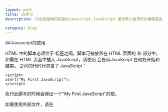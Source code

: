 ```yaml
---
layout: post
title: JS学习
description: JS也就是咱们知道的javascript,JavaScript 是世界上最流行的编程语言。这门语言可用于 HTML 和 web，更可广泛用于服务器、PC、笔记本电脑、平板电脑和智能手机等设备

category: blog
---
```


##Javascript的使用

HTML 中的脚本必须位于 <script> 与 </script> 标签之间。脚本可被放置在 HTML 页面的 <body> 和 <head> 部分中。如需在 HTML 页面中插入 JavaScript，请使用 <script> 标签。<script> 和 </script> 会告诉JavaScript 在何处开始和结束。<script> 和 </script> 之间的代码行包含了 JavaScript：

    <script>
    alert("My First JavaScript");
    </script>

执行此脚本的时候会弹出一个"My First JavaScript"的框。

如需使用外部文件，请在 <script> 标签的 "src" 属性中设置该 .js 文件：

    <!DOCTYPE html>
    <html>
    <body>
    <script src="myScript.js"></script>
    </body>
    </html>

##Javascript变量

变量使用"var"关键字来声明

    var x=2;
    var y=3;
    var z=x+y;

变量可以使用短名称（比如 x 和 y），也可以使用描述性更好的名称（比如 age, sum, totalvolume）。

- 变量必须以字母开头
- 变量也能以 $ 和 _ 符号开头（不过我们不推荐这么做）
- 变量名称对大小写敏感（y 和 Y 是不同的变量）

提示：JavaScript 语句和 JavaScript 变量都对大小写敏感。

##声明（创建） JavaScript 变量

    var carname;

变量声明之后，该变量是空的（它没有值）。

如需向变量赋值，请使用等号：

    carname="Volvo";

您可以在一条语句中声明很多变量。该语句以 var 开头，并使用逗号分隔变量即可：

    var name="Gates", age=56, job="CEO";

##JavaScript 数据类型

字符串、数字、布尔、数组、对象、Null、Undefined

JavaScript 字符串

    var carname="Bill Gates";

JavaScript 数字

    var x1=34.00;      //使用小数点来写
    var x2=34;         //不使用小数点来写

极大或极小的数字可以通过科学（指数）计数法来书写：

    var y=123e5;      // 12300000
    var z=123e-5;     // 0.00123

JavaScript 布尔

布尔（逻辑）只能有两个值：true 或 false。

    var x=true
    var y=false

JavaScript 数组

下面的代码创建名为 cars 的数组：

    var cars=new Array();
    cars[0]="Audi";
    cars[1]="BMW";
    cars[2]="Volvo";

或者 (condensed array):

    var cars=new Array("Audi","BMW","Volvo");

或者 (literal array):

    var cars=["Audi","BMW","Volvo"];

JavaScript 对象

对象由花括号分隔。在括号内部，对象的属性以名称和值对的形式 (name : value) 来定义。属性由逗号分隔：

    var person={firstname:"Bill", lastname:"Gates", id:5566};

Undefined 和 Null

Undefined 这个值表示变量不含有值。

可以通过将变量的值设置为 null 来清空变量。
  
    cars=null;
    person=null;

声明变量类型

当您声明新变量时，可以使用关键词 "new" 来声明其类型：

    var carname=new String;
    var x=      new Number;
    var y=      new Boolean;
    var cars=   new Array;
    var person= new Object;

##DOM事件

- 当用户点击鼠标时        onclick()
- 当网页加载时            onload 和 onunload 事件
- 当鼠标移动到元素上时    onmouseover 和 onmouseout 事件 
- 当输入字段被改变时      onmousedown、onmouseup 以及 onclick 事件
- 当提交 HTML 表单时
- 当用户触发按键时

onfocus  获得焦点时

onblur   失去焦点时    

##JavaScript Date日期

返回当日的日期和时间

    Date()

getTime() 返回从 1970 年 1 月 1 日至今的毫秒数

setFullYear() 设置具体的日期。

toUTCString() 将当日的日期（根据 UTC）转换为字符串。

getDay() 和数组来显示星期，而不仅仅是数字。

如何在网页上显示一个钟表。

    <html>
    <head>
    <script type="text/javascript">
    function startTime()
    {
    var today=new Date()
    var h=today.getHours()
    var m=today.getMinutes()
    var s=today.getSeconds()
    // add a zero in front of numbers<10
    m=checkTime(m)
    s=checkTime(s)
    document.getElementById('txt').innerHTML=h+":"+m+":"+s
    t=setTimeout('startTime()',500)
    }

    function checkTime(i)
    {
    if (i<10) 
    {i="0" + i}
    return i
    }
    </script>
    </head>

    <body onload="startTime()">
    <div id="txt"></div>
    </body>
    </html>

